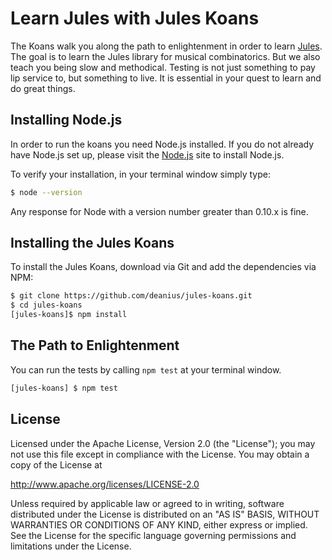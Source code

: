 # Learn Jules with Jules Koans

The Koans walk you along the path to enlightenment in order to learn [Jules](https://github.com/deanius/jules). The goal is to learn the Jules library for musical combinatorics. But we also teach you being slow and methodical. Testing is not just something to pay lip service to, but something to live. It is essential in your quest to learn and do great things.

## Installing Node.js ##

In order to run the koans you need Node.js installed. If you do not already have Node.js set up, please visit the [Node.js](http://nodejs.org/) site to install Node.js.

To verify your installation, in your terminal window simply type:
```bash
$ node --version
```
Any response for Node with a version number greater than 0.10.x is fine.

## Installing the Jules Koans ##

To install the Jules Koans, download via Git and add the dependencies via NPM:
```bash
$ git clone https://github.com/deanius/jules-koans.git
$ cd jules-koans
[jules-koans]$ npm install
```

## The Path to Enlightenment ##

You can run the tests by calling `npm test` at your terminal window.
```bash
[jules-koans] $ npm test
```


## License ##

Licensed under the Apache License, Version 2.0 (the "License"); you
may not use this file except in compliance with the License. You may
obtain a copy of the License at

http://www.apache.org/licenses/LICENSE-2.0

Unless required by applicable law or agreed to in writing, software
distributed under the License is distributed on an "AS IS" BASIS,
WITHOUT WARRANTIES OR CONDITIONS OF ANY KIND, either express or
implied. See the License for the specific language governing permissions
and limitations under the License.
